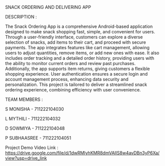 SNACK ORDERING AND DELIVERING APP

DESCRIPTION :

The Snack Ordering App is a comprehensive Android-based application
designed to make snack shopping fast, simple, and convenient for users. Through a
user-friendly interface, customers can explore a diverse selection of snacks, add
items to their cart, and proceed with secure payments. The app integrates features
like cart management, allowing users to adjust quantities, remove items, or add
new ones with ease. It also includes order tracking and a detailed order history,
providing users with the ability to monitor current orders and review past
purchases. Additionally, the app supports item returns, giving customers a flexible
shopping experience. User authentication ensures a secure login and account
management process, enhancing data security and personalization. This project is
tailored to deliver a streamlined snack ordering experience, combining efficiency
with user convenience.

TEAM MEMBERS :

S MONISHA    - 711222104030                                                  

L MYTHILI    - 711222104032

D SOWMIYA    - 711222104048

P SUBHAASREE - 711222104051

Project Demo Video Link : https://drive.google.com/file/d/1dwRMIyhKMR8dmVAIlS8w4avDBn3yP6Xa/view?usp=drive_link
